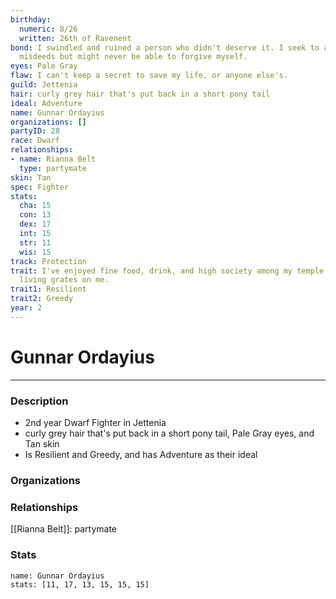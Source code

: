 ```yaml
---
birthday:
  numeric: 8/26
  written: 26th of Ravenent
bond: I swindled and ruined a person who didn't deserve it. I seek to atone for my
  misdeeds but might never be able to forgive myself.
eyes: Pale Gray
flaw: I can't keep a secret to save my life, or anyone else's.
guild: Jettenia
hair: curly grey hair that's put back in a short pony tail
ideal: Adventure
name: Gunnar Ordayius
organizations: []
partyID: 28
race: Dwarf
relationships:
- name: Rianna Belt
  type: partymate
skin: Tan
spec: Fighter
stats:
  cha: 15
  con: 13
  dex: 17
  int: 15
  str: 11
  wis: 15
track: Protection
trait: I've enjoyed fine food, drink, and high society among my temple's elite. Rough
  living grates on me.
trait1: Resilient
trait2: Greedy
year: 2
---
```

# Gunnar Ordayius
---
### Description
- 2nd year Dwarf Fighter in Jettenia
- curly grey hair that's put back in a short pony tail, Pale Gray eyes, and Tan skin
- Is Resilient and Greedy, and has Adventure as their ideal

### Organizations
### Relationships
[[Rianna Belt]]: partymate
### Stats
```statblock
name: Gunnar Ordayius
stats: [11, 17, 13, 15, 15, 15]
```